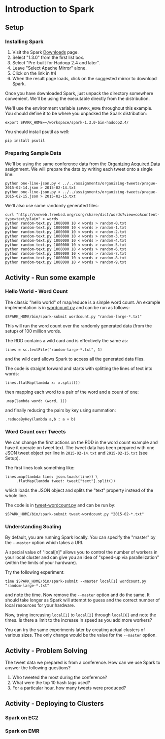 # Introduction to Spark #

## Setup ##

### Installing Spark ###

  1. Visit the Spark [Downloads](https://spark.apache.org/downloads.html) page.
  2. Select "1.3.0" from the first list box.
  3. Select "Pre-built for Hadoop 2.4 and later".
  4. Leave "Select Apache Mirror" alone.
  5. Click on the link in #4
  6. When the result page loads, click on the suggested mirror to download Spark.
  
Once you have downloaded Spark, just unpack the directory somewhere convenient.  We'll be using the executable directly from the distribution.

We'll use the environment variable `$SPARK_HOME` throughout this example.  You should define it to be where you unpacked the Spark distribution:

    export SPARK_HOME=~/workspace/spark-1.3.0-bin-hadoop2.4/
    
You should install psutil as well:

    pip install psutil

### Preparing Sample Data ###

We'll be using the same conference data from the [Organizing Acquired Data](../../assignments/organizing-tweets/) assignment.  We will prepare the data by writing each tweet onto a single line:

    python one-line-json.py < ../../assignments/organizing-tweets/prague-2015-02-14.json > 2015-02-14.txt
    python one-line-json.py < ../../assignments/organizing-tweets/prague-2015-02-15.json > 2015-02-15.txt
        
We'll also use some randomly generated files:

    curl "http://svnweb.freebsd.org/csrg/share/dict/words?view=co&content-type=text/plain" > words
    python random-text.py 1000000 10 < words > random-0.txt
    python random-text.py 1000000 10 < words > random-1.txt
    python random-text.py 1000000 10 < words > random-2.txt
    python random-text.py 1000000 10 < words > random-3.txt
    python random-text.py 1000000 10 < words > random-4.txt
    python random-text.py 1000000 10 < words > random-5.txt
    python random-text.py 1000000 10 < words > random-6.txt
    python random-text.py 1000000 10 < words > random-7.txt
    python random-text.py 1000000 10 < words > random-8.txt
    python random-text.py 1000000 10 < words > random-9.txt


## Activity - Run some example ##

### Hello World - Word Count ###

The classic "hello world" of map/reduce is a simple word count.  An example implementation is in [wordcount.py](wordcount.py) and can be run as follows:

    $SPARK_HOME/bin/spark-submit wordcount.py "random-large-*.txt"
    
This will run the word count over the randomly generated data (from the setup) of 100 million words.

The RDD contains a wild card and is effectively the same as:

    lines = sc.textFile("random-large-*.txt", 1)
    
and the wild card allows Spark to access all the generated data files.

The code is straight forward and starts with splitting the lines of text into words:

    lines.flatMap(lambda x: x.split())

then mapping each word to a pair of the word and a count of one:

    .map(lambda word: (word, 1))
    
and finally reducing the pairs by key using summation:

    .reduceByKey(lambda a,b : a + b)

### Word Count over Tweets ###

We can change the first actions on the RDD in the word count example and have it operate on tweet text.  The tweet data has been prepared with one
JSON tweet object per line in `2015-02-14.txt` and `2015-02-15.txt` (see Setup).  

The first lines look something like:

    lines.map(lambda line: json.loads(line)) \
         .flatMap(lambda tweet: tweet["text"].split()) 
         
which loads the JSON object and splits the "text" property instead of the whole line.

The code is in [tweet-wordcount.py](tweet-wordcount.py) and can be run by:

    $SPARK_HOME/bin/spark-submit tweet-wordcount.py "2015-02-*.txt"
    
### Understanding Scaling ###

By default, you are running Spark locally.  You can specify the "master" by the `--master` option which takes a URI.  

A special value of "local[n]" allows you to control the number of workers in your local cluster and can give you an
idea of "speed-up via parallelization" (within the limits of your hardware).

Try the following experiment:

    time $SPARK_HOME/bin/spark-submit --master local[1] wordcount.py "random-large-*.txt"
    
and note the time.  Now remove the `--master` option and do the same.  It should take longer as Spark will attempt
to guess and the correct number of local resources for your hardware.

Now, trying increasing `local[1]` to `local[2]` through `local[6]` and note the times.  Is there a limit to the 
increase in speed as you add more workers?

You can try the same experiments later by creating actual clusters of various sizes.  The only change would be
the value for the `--master` option.


## Activity - Problem Solving ##

The tweet data we prepared is from a conference.  How can we use Spark to answer the following questions?

 1. Who tweeted the most during the conference?
 2. What were the top 10 hash tags used?
 3. For a particular hour, how many tweets were produced?
 
## Activity - Deploying to Clusters ##

### Spark on EC2 ###

### Spark on EMR ###
